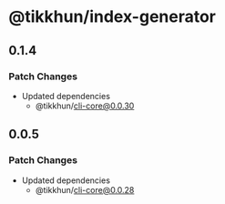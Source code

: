 # @tikkhun/index-generator

## 0.1.4

### Patch Changes

- Updated dependencies
  - @tikkhun/cli-core@0.0.30

## 0.0.5

### Patch Changes

- Updated dependencies
  - @tikkhun/cli-core@0.0.28
